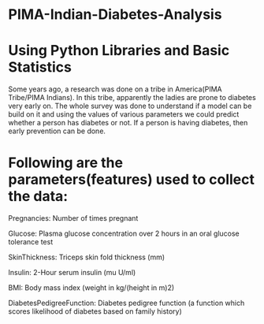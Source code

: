 # PIMA-Indian-Diabetes-Analysis

# Using Python Libraries and Basic Statistics

Some years ago, a research was done on a tribe in America(PIMA Tribe/PIMA Indians). In this tribe, apparently the ladies are prone to diabetes very early on.
The whole survey was done to understand if a model can be build on it and using the values of various parameters we could predict whether a person has diabetes or not. If a person is having diabetes, then early prevention can be done.

# Following are the parameters(features) used to collect the data:

Pregnancies: Number of times pregnant

Glucose: Plasma glucose concentration over 2 hours in an oral glucose tolerance test

SkinThickness: Triceps skin fold thickness (mm)

Insulin: 2-Hour serum insulin (mu U/ml)

BMI: Body mass index (weight in kg/(height in m)2)

DiabetesPedigreeFunction: Diabetes pedigree function (a function which scores likelihood of diabetes based on family history)
